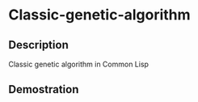 # Classic-genetic-algorithm

## Description
Classic genetic algorithm in Common Lisp

## Demostration
